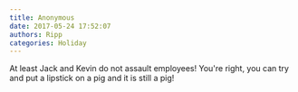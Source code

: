 ```yaml
---
title: Anonymous
date: 2017-05-24 17:52:07
authors: Ripp
categories: Holiday
---
```


 At least Jack and Kevin do not assault employees! You're right, you can try and put a lipstick on a pig and it is still a pig!